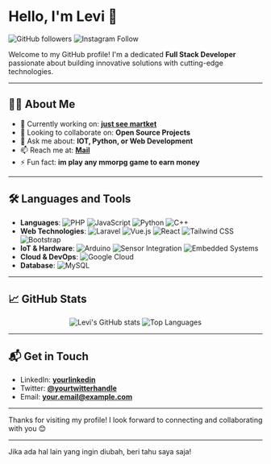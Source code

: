 # Hello, I'm Levi 👋

![GitHub followers](https://img.shields.io/github/followers/https://github.com/LEVI6957)
![Instagram Follow](https://img.shields.io/instagram/follow/https://www.instagram.com/leviexe69/)

Welcome to my GitHub profile! I'm a dedicated **Full Stack Developer** passionate about building innovative solutions with cutting-edge technologies.

---

## 👨‍💻 About Me

- 🔭 Currently working on: [**just see martket**](https://id.tradingview.com/u/leviexe69/)
- 👯 Looking to collaborate on: **Open Source Projects**
- 💬 Ask me about: **IOT, Python, or Web Development**
- 📫 Reach me at: [**Mail**](mailto:leviexe69@gmail.com)
- ⚡ Fun fact: **im play any mmorpg game to earn money**

---

## 🛠 Languages and Tools

- **Languages**: ![PHP](https://img.shields.io/badge/-PHP-777BB4?logo=php&logoColor=white&style=flat) ![JavaScript](https://img.shields.io/badge/-JavaScript-F7DF1E?logo=javascript&logoColor=black&style=flat) ![Python](https://img.shields.io/badge/-Python-3776AB?logo=python&logoColor=white&style=flat) ![C++](https://img.shields.io/badge/-C++-00599C?logo=cplusplus&logoColor=white&style=flat)
- **Web Technologies**: ![Laravel](https://img.shields.io/badge/-Laravel-F0523D?logo=laravel&logoColor=white&style=flat) ![Vue.js](https://img.shields.io/badge/-Vue.js-4FC08D?logo=vue.js&logoColor=white&style=flat) ![React](https://img.shields.io/badge/-React-61DAFB?logo=react&logoColor=white&style=flat) ![Tailwind CSS](https://img.shields.io/badge/-Tailwind%20CSS-38B2AC?logo=tailwindcss&logoColor=white&style=flat) ![Bootstrap](https://img.shields.io/badge/-Bootstrap-563D7C?logo=bootstrap&logoColor=white&style=flat)
- **IoT & Hardware**: ![Arduino](https://img.shields.io/badge/-Arduino-00979D?logo=arduino&logoColor=white&style=flat) ![Sensor Integration](https://img.shields.io/badge/-Sensor%20Integration-000000?style=flat) ![Embedded Systems](https://img.shields.io/badge/-Embedded%20Systems-000000?style=flat)
- **Cloud & DevOps**: ![Google Cloud](https://img.shields.io/badge/-Google%20Cloud-4285F4?logo=google-cloud&logoColor=white&style=flat)
- **Database**: ![MySQL](https://img.shields.io/badge/-MySQL-4479A1?logo=mysql&logoColor=white&style=flat)

---

## 📈 GitHub Stats

<p align="center">
  <img src="https://github-readme-stats.vercel.app/api?username=yourusername&show_icons=true&theme=tokyonight" alt="Levi's GitHub stats" />
  <img src="https://github-readme-stats.vercel.app/api/top-langs/?username=yourusername&layout=compact&theme=tokyonight" alt="Top Languages" />
</p>

---

## 📬 Get in Touch

- LinkedIn: [**yourlinkedin**](https://www.linkedin.com/in/yourlinkedin)
- Twitter: [**@yourtwitterhandle**](https://twitter.com/yourtwitterhandle)
- Email: [**your.email@example.com**](mailto:your.email@example.com)

---

Thanks for visiting my profile! I look forward to connecting and collaborating with you 😊

---

Jika ada hal lain yang ingin diubah, beri tahu saya saja!
